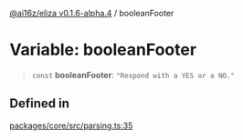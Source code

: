 [@ai16z/eliza v0.1.6-alpha.4](../index.md) / booleanFooter

# Variable: booleanFooter

> `const` **booleanFooter**: `"Respond with a YES or a NO."`

## Defined in

[packages/core/src/parsing.ts:35](https://github.com/HeySquib/eliza/blob/main/packages/core/src/parsing.ts#L35)
